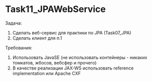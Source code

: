 Task11_JPAWebService
====================

Задача:

1. Сделать веб-сервис для практики по JPA (Task07_JPA)
2. Сделать клиент для п.1

Требования:

1. Использовать JavaSE (не использовать контейнеры - никаких томкатов, жбосов, вебсфер и прочего)
2. В качестве реализации JAX-WS использовать reference implementation или Apache CXF
